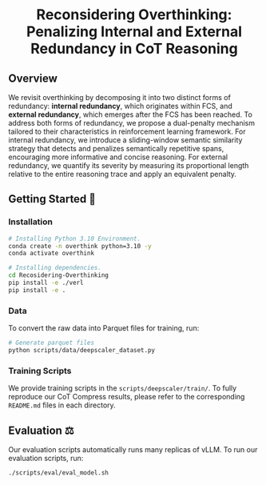 <div align="center">
  
# Reconsidering Overthinking: Penalizing Internal and External Redundancy in CoT Reasoning

</div>

## Overview

We revisit overthinking by decomposing it into two distinct forms of redundancy: **internal redundancy**, which originates within FCS, and **external redundancy**, which emerges after the FCS has been reached. To address both forms of redundancy, we propose a dual-penalty mechanism tailored to their characteristics in reinforcement learning framework. For internal redundancy, we introduce a sliding-window semantic similarity strategy that detects and penalizes semantically repetitive spans, encouraging more informative and concise reasoning. For external redundancy, we quantify its severity by measuring its proportional length relative to the entire reasoning trace and apply an equivalent penalty. 


## Getting Started 🎯
### Installation
```bash
# Installing Python 3.10 Environment.
conda create -n overthink python=3.10 -y
conda activate overthink

# Installing dependencies.
cd Recosidering-Overthinking
pip install -e ./verl
pip install -e .
```

### Data
To convert the raw data into Parquet files for training, run:
```bash
# Generate parquet files
python scripts/data/deepscaler_dataset.py
```

### Training Scripts

We provide training scripts in the `scripts/deepscaler/train/`. To fully reproduce our CoT Compress results, please refer to the corresponding `README.md` files in each directory.

## Evaluation ⚖️

Our evaluation scripts automatically runs many replicas of vLLM. To run our evaluation scripts, run:
```bash
./scripts/eval/eval_model.sh
```


